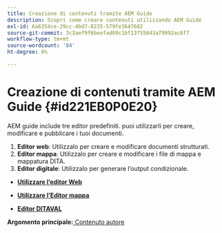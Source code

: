 ```yaml
---
title: Creazione di contenuti tramite AEM Guide
description: Scopri come creare contenuti utilizzando AEM Guide
exl-id: 6a6354ce-29cc-4bd7-8235-579fe3647682
source-git-commit: 3c3aef9f6beefad69c1bf13f55643a79992ac6f7
workflow-type: tm+mt
source-wordcount: '84'
ht-degree: 0%

---
```


# Creazione di contenuti tramite AEM Guide {#id221EB0P0E20}

AEM guide include tre editor predefiniti. puoi utilizzarli per creare, modificare e pubblicare i tuoi documenti.

1. **Editor web**: Utilizzalo per creare e modificare documenti strutturati.
1. **Editor mappa**: Utilizzalo per creare e modificare i file di mappa e mappatura DITA.
1. **Editor digitale**: Utilizzalo per generare l’output condizionale.

- **[Utilizzare l’editor Web](web-editor.md)**

- **[Utilizzare l’Editor mappa](map-editor.md)**

- **[Editor DITAVAL](ditaval-editor.md)**


**Argomento principale:**[ Contenuto autore](authoring-content.md)
